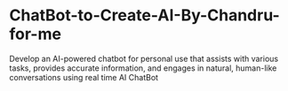 # ChatBot-to-Create-AI-By-Chandru-for-me
Develop an AI-powered chatbot for personal use that assists with various tasks, provides accurate information, and engages in natural, human-like conversations using  real time AI ChatBot
